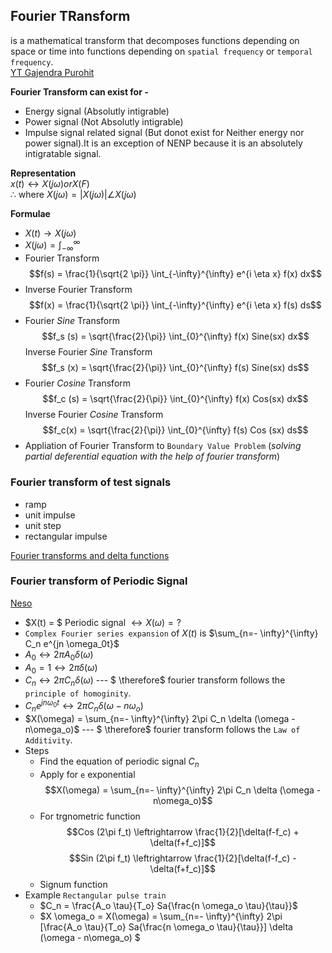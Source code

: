 ## Fourier TRansform
is a mathematical transform that decomposes functions depending on space or time into functions depending on `spatial frequency` or `temporal frequency`.  
[YT Gajendra Purohit](https://www.youtube.com/playlist?list=PLU6SqdYcYsfKwY6IPDCshf1kKlk1CCd7d)


**Fourier Transform can exist for -**
- Energy signal (Absolutly intigrable)
- Power signal (Not Absolutly intigrable)
- Impulse signal related signal (But donot exist for Neither energy nor power signal).It is an exception of NENP because it is an absolutely intigratable signal.

**Representation**  
$x(t) \longleftrightarrow X(j \omega) or X(F)$  
$\therefore$ where $X(j \omega) = |X(j \omega)| \angle X(j \omega)$

**Formulae**
- $X(t) \rightarrow X(j \omega)$
- $X(j \omega ) = \int_{-\infty}^\infty$
- Fourier Transform $$f(s) = \frac{1}{\sqrt{2 \pi}} \int_{-\infty}^{\infty} e^{i \eta x} f(x) dx$$
- Inverse Fourier Transform $$f(x) = \frac{1}{\sqrt{2 \pi}} \int_{-\infty}^{\infty} e^{i \eta x} f(s) ds$$
- Fourier $Sine$ Transform $$f_s (s) =  \sqrt{\frac{2}{\pi}} \int_{0}^{\infty} f(x) Sine(sx) dx$$ Inverse Fourier $Sine$ Transform $$f_s (x) = \sqrt{\frac{2}{\pi}} \int_{0}^{\infty} f(s) Sine(sx) ds$$
- Fourier $Cosine$ Transform $$f_c (s) = \sqrt{\frac{2}{\pi}} \int_{0}^{\infty} f(x) Cos(sx) dx$$ Inverse Fourier $Cosine$ Transform $$f_c(x) = \sqrt{\frac{2}{\pi}} \int_{0}^{\infty} f(s) Cos (sx) ds$$
- Appliation of Fourier Transform to `Boundary Value Problem` (_solving partial deferential equation with the help of fourier transform_)

### Fourier transform of test signals
- ramp
- unit impulse
- unit step
- rectangular impulse

 [Fourier transforms and delta functions](https://www.youtube.com/watch?v=8abBLKEZLaI)

### Fourier transform of Periodic Signal 
[Neso](https://www.youtube.com/watch?v=9I4z5JPbvgg)
- $X(t) = $ Periodic signal $\leftrightarrow X(\omega) = ?$
- `Complex Fourier series expansion` of $X(t)$ is $\sum_{n=- \infty}^{\infty} C_n e^{jn \omega_0t}$
- $A_0 \leftrightarrow 2\pi A_0 \delta (\omega)$
- $A_0 = 1 \leftrightarrow 2\pi \delta (\omega)$
- $C_n \leftrightarrow 2\pi C_n \delta (\omega)$ --- $ \therefore$ fourier transform follows the `principle of homoginity`.
- $C_n e^{jn \omega_0t} \leftrightarrow 2\pi C_n \delta (\omega - n\omega_o)$
- $X(\omega) = \sum_{n=- \infty}^{\infty} 2\pi C_n \delta (\omega - n\omega_o)$ --- $ \therefore$ fourier transform follows the `Law of Additivity`.  
- Steps 
    - Find the equation of periodic signal $C_n$
    - Apply for `e` exponential $$X(\omega) = \sum_{n=- \infty}^{\infty} 2\pi C_n \delta (\omega - n\omega_o)$$
    - For trgnometric function $$Cos (2\pi f_t) \leftrightarrow \frac{1}{2}[\delta(f-f_c) + \delta(f+f_c)]$$  $$Sin (2\pi f_t) \leftrightarrow \frac{1}{2}[\delta(f-f_c) - \delta(f+f_c)]$$
    - Signum function
- Example `Rectangular pulse train`
    - $C_n = \frac{A_o \tau}{T_o} Sa{\frac{n \omega_o \tau}{\tau}}$
    - $X \omega_o = X(\omega) = \sum_{n=- \infty}^{\infty} 2\pi [\frac{A_o \tau}{T_o} Sa{\frac{n \omega_o \tau}{\tau}}] \delta (\omega - n\omega_o) $
















